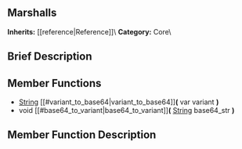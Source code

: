 ##  Marshalls  
**Inherits:** [[reference|Reference]]\\
**Category:** Core\\
##  Brief Description  

##  Member Functions 
  * [String](class_string) [[#variant_to_base64|variant_to_base64]]**(** var variant **)**
  * void [[#base64_to_variant|base64_to_variant]]**(** [String](class_string) base64_str **)**
##  Member Function Description  
